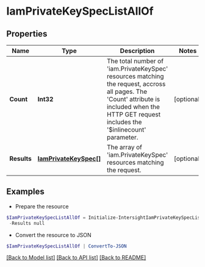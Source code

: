# IamPrivateKeySpecListAllOf
## Properties

Name | Type | Description | Notes
------------ | ------------- | ------------- | -------------
**Count** | **Int32** | The total number of &#39;iam.PrivateKeySpec&#39; resources matching the request, accross all pages. The &#39;Count&#39; attribute is included when the HTTP GET request includes the &#39;$inlinecount&#39; parameter. | [optional] 
**Results** | [**IamPrivateKeySpec[]**](IamPrivateKeySpec.md) | The array of &#39;iam.PrivateKeySpec&#39; resources matching the request. | [optional] 

## Examples

- Prepare the resource
```powershell
$IamPrivateKeySpecListAllOf = Initialize-IntersightIamPrivateKeySpecListAllOf  -Count null `
 -Results null
```

- Convert the resource to JSON
```powershell
$IamPrivateKeySpecListAllOf | ConvertTo-JSON
```

[[Back to Model list]](../README.md#documentation-for-models) [[Back to API list]](../README.md#documentation-for-api-endpoints) [[Back to README]](../README.md)

